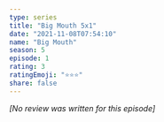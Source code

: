 ```yaml
---
type: series
title: "Big Mouth 5x1"
date: "2021-11-08T07:54:10"
name: "Big Mouth"
season: 5
episode: 1
rating: 3
ratingEmoji: "⭐️⭐️⭐️"
share: false
---
```


*[No review was written for this episode]*

